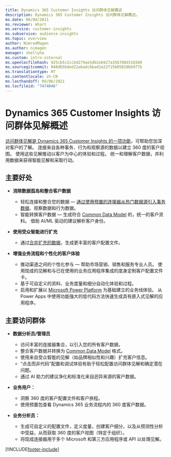 ```yaml
---
title: Dynamics 365 Customer Insights 访问群体见解概述
description: Dynamics 365 Customer Insights 访问群体见解概述。
ms.date: 08/04/2021
ms.reviewer: mhart
ms.service: customer-insights
ms.subservice: audience-insights
ms.topic: overview
author: NimrodMagen
ms.author: nimagen
manager: shellyha
ms.custom: intro-internal
ms.openlocfilehash: 925cb5c2ccb4279ae5db2eb927a356708d310360
ms.sourcegitcommit: 048d65bded22abadcbbad1e22f15b05828bb977b
ms.translationtype: HT
ms.contentlocale: zh-CN
ms.lasthandoff: 09/06/2021
ms.locfileid: "7474046"
---
```

# <a name="audience-insights-for-dynamics-365-customer-insights-overview"></a>Dynamics 365 Customer Insights 访问群体见解概述

[访问群体见解是 Dynamics 365 Customer Insights 的一项功能](https://dynamics.microsoft.com/ai/customer-insights/audience-insights-capability/)，可帮助您加深对客户的了解。 连接来自各种事务、行为和观察源的数据以建立 360 度的客户视图。 使用这些见解推动以客户为中心的体验和过程。 统一和理解客户数据，并利用数据来获得智能见解和采取行动。

## <a name="main-benefits"></a>主要好处 

- **消除数据孤岛和整合客户数据**

  - 轻松连接和整合您的数据 — [通过使用预置的连接器从热门数据源引入事务数据](data-sources.md)、观察数据和行为数据。
  - 智能转换客户数据 — 生成符合 [Common Data Model](/common-data-model/) 的，统一的客户资料。 借助 AI/ML 驱动的建议解析客户身份。

- **使用受众智能进行扩充**

  - 通过[合并扩充的数据](enrichment-hub.md)，生成更丰富的客户配置文件。  

- **增强业务流程和个性化的客户体验**

  - 推动渠道之间的个性化参与 — 帮助市场营销、销售和服务专业人员。 使用现成的见解和与已在使用的业务应用程序集成的度身定制客户配置文件卡。
  - 基于可自定义的资料、业务度量和细分自动化体验和过程。
  - 启用和扩展以 [Microsoft Power Platform](https://powerplatform.microsoft.com/) 为基础建立的业务线体验。 从 Power Apps 中使用功能强大的低代码方法快速生成具有嵌入式见解的应用程序。  

## <a name="key-audiences"></a>主要访问群体

- **数据分析员/管理员**

  - 访问丰富的连接器集合，以引入您的所有客户数据。
  - 整合客户数据并转换为 [Common Data Model](/common-data-model/) 格式。
  - 使用来自受众智能的见解（如品牌相似性和兴趣）扩充客户信息。
  - “点击而非代码”配置和调试体验有助于轻松配置访问群体见解和确定潜在问题。
  - 通过 AI 助力的建议净化和标准化来自迥异来源的客户数据。  

- **业务用户：**

  - 洞察 360 度的客户配置文件和客户旅程。
  - 使用预置包查看 Dynamics 365 业务流程内的 360 度客户数据。

- **业务分析员：**

  - 生成可自定义的配置文件，定义度量，创建客户细分，以及从预测性分析中受益，从而获取 360 度的客户视图（特定于组织）。  
  - 将现成连接器用于多个 Microsoft 和第三方应用程序或 API 以处理见解。

[!INCLUDE[footer-include](../includes/footer-banner.md)]